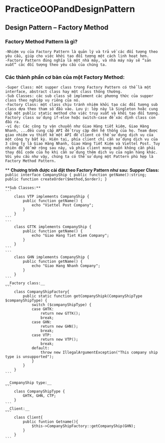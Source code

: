 # PracticeOOPandDesignPattern
## Design Pattern – Factory Method
### Factory Method Pattern là gì?
    -Nhiệm vụ của Factory Pattern là quản lý và trả về các đối tượng theo yêu cầu, giúp cho việc khởi tạo đổi tượng một cách linh hoạt hơn.
    -Factory Pattern đúng nghĩa là một nhà máy, và nhà máy này sẽ “sản xuất” các đối tượng theo yêu cầu của chúng ta.
###  Các thành phần cơ bản của một Factory Method:
    -Super Class: môt supper class trong Factory Pattern có thể là một interface, abstract class hay một class thông thường.
    -Sub Classes: các sub class sẽ implement các phương thức của supper class theo nghiệp vụ riêng của nó.
    -Factory Class: một class chịu tránh nhiệm khởi tạo các đối tượng sub class dựa theo tham số đầu vào. Lưu ý: lớp này là Singleton hoặc cung cấp một public static method cho việc truy xuất và khởi tạo đối tượng. Factory class sử dụng if-else hoặc switch-case để xác định class con đầu ra.
    -ví dụ: Các công ty vận chuyển như Giao Hàng tiết kiệm, Giao Hàng Nhanh, ...đều cung cấp API để truy cập đến hệ thống của họ. Team được giao nhiệm vụ thiết kế một API để client có thể sử dụng dịch vụ của một công ty bất kỳ. Hiện tại, phía client chỉ cần sử dụng dịch vụ của 3 công ty là Giao Hàng Nhanh, Giao Hàng Tiết Kiệm và Viettel Post. Tuy nhiên để dễ mở rộng sau này, và phía client mong muốn không cần phải thay đổi code của họ khi cần sử dụng thêm dịch vụ của ngân hàng khác. Với yêu cầu như vậy, chúng ta có thể sử dụng một Pattern phù hợp là Factory Method Pattern.


  **  **Chương trình được cài đặt theo Factory Pattern như sau:**
    __Supper Class:__
    ```
        public interface CompanyShip {
            public function getName():string;
            public function createOrder($method,$order);
        }
    ```

    **Sub Classes:**
    ```
        class VTP implements CompanyShip {
            public function getName() {
                echo "Viettel Post Company";
            }
        }
    ```
    ```
        class GTTK implements CompanyShip {
            public function getName() {
                echo "Giao Hang Tiet Kiem Company";
            }
        }
    ```
    ```
        class GHN implements CompanyShip {
            public function getName() {
                echo "Giao Hang Nhanh Company";
            }
        }
    ```
    __Factory class:__
    ```
        class CompanyShipFactory{
            public static function getCompanyShipk(CompanyShipType $companyShipType) {
                switch ($companyShipType) {
                case GHTK:
                    return new GTTK();
                    break;
                case GHN:
                    return new GHN();
                    break;
                case VTP:
                    return new VTP();
                    break;
                default:
                    throw new IllegalArgumentException("This company ship type is unsupported");
                }
            }
        }
    ```

    __CompanyShip type:__
    ```
        class CompanyShipType {
            GHTK, GHN, CTP;
        }
    ```
    __Client:__
    ```
        class Client{
            public funtion Getname(){
                $this->CompanyShipFactory::getCompanyShip(GHN);
            }
        }
    ```

